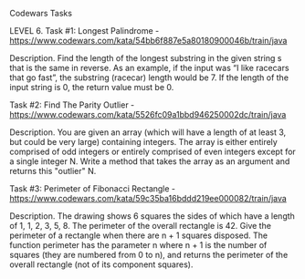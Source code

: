 
Codewars Tasks

LEVEL 6. Task #1: Longest Palindrome - https://www.codewars.com/kata/54bb6f887e5a80180900046b/train/java

Description. Find the length of the longest substring in the given string s that is the same in reverse. As an example, if the input was “I like racecars that go fast”, the substring (racecar) length would be 7. If the length of the input string is 0, the return value must be 0.

Task #2: Find The Parity Outlier - https://www.codewars.com/kata/5526fc09a1bbd946250002dc/train/java

Description. You are given an array (which will have a length of at least 3, but could be very large) containing integers. The array is either entirely comprised of odd integers or entirely comprised of even integers except for a single integer N. Write a method that takes the array as an argument and returns this "outlier" N.

Task #3: Perimeter of Fibonacci Rectangle - https://www.codewars.com/kata/59c35ba16bddd219ee000082/train/java

Description. The drawing shows 6 squares the sides of which have a length of 1, 1, 2, 3, 5, 8. The perimeter of the overall rectangle is 42. Give the perimeter of a rectangle when there are n + 1 squares disposed. The function perimeter has the parameter n where n + 1 is the number of squares (they are numbered from 0 to n), and returns the perimeter of the overall rectangle (not of its component squares).